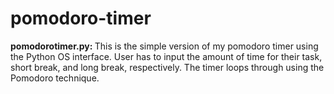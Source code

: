 # pomodoro-timer

<b> pomodorotimer.py: </b> This is the simple version of my pomodoro timer using the Python OS interface. User has to input the amount of time for
their task, short break, and long break, respectively. The timer loops through using the Pomodoro technique.

